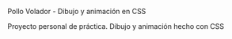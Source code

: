 Pollo Volador - Dibujo y animación en CSS

Proyecto personal de práctica.
Dibujo y animación hecho con CSS

